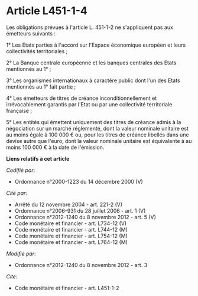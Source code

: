 # Article L451-1-4

Les obligations prévues à l'article L. 451-1-2 ne s'appliquent pas aux émetteurs suivants : 

1° Les Etats parties à l'accord sur l'Espace économique européen et leurs collectivités territoriales ; 

2° La Banque centrale européenne et les banques centrales des Etats mentionnés au 1° ; 

3° Les organismes internationaux à caractère public dont l'un des Etats mentionnés au 1° fait partie ; 

4° Les émetteurs de titres de créance inconditionnellement et irrévocablement garantis par l'Etat ou par une collectivité
territoriale française ; 

5° Les entités qui émettent uniquement des titres de créance admis à la négociation sur un marché réglementé, dont la valeur
nominale unitaire est au moins égale à 100 000 € ou, pour les titres de créance libellés dans une devise autre que l'euro,
dont la valeur nominale unitaire est équivalente à au moins 100 000 € à la date de l'émission.

**Liens relatifs à cet article**

_Codifié par_:

  - Ordonnance n°2000-1223 du 14 décembre 2000 (V)

_Cité par_:

  - Arrêté du 12 novembre 2004 - art. 221-2 (V)
  - Ordonnance n°2006-931 du 28 juillet 2006 - art. 1 (V)
  - Ordonnance n°2012-1240 du 8 novembre 2012 - art. 5 (V)
  - Code monétaire et financier - art. L734-12 (V)
  - Code monétaire et financier - art. L744-12 (M)
  - Code monétaire et financier - art. L754-12 (M)
  - Code monétaire et financier - art. L764-12 (M)

_Modifié par_:

  - Ordonnance n°2012-1240 du 8 novembre 2012 - art. 3

_Cite_:

  - Code monétaire et financier - art. L451-1-2
